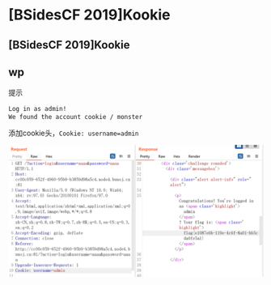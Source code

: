 # \[BSidesCF 2019]Kookie

## \[BSidesCF 2019]Kookie

## wp

提示

```
Log in as admin!
We found the account cookie / monster 
```

添加cookie头，`Cookie: username=admin`

![](<../../.gitbook/assets/image (33) (1) (1).png>)
